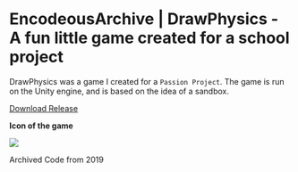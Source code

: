 # EncodeousArchive | DrawPhysics - A fun little game created for a school project

DrawPhysics was a game I created for a ``Passion Project``. The game is run on the Unity engine, and is based on the idea of a sandbox.

[Download Release](https://github.com/encodeous/codearchive-drawphysics/releases)

**Icon of the game**

![](https://i.imgur.com/K1VAgYt.png)

Archived Code from 2019

